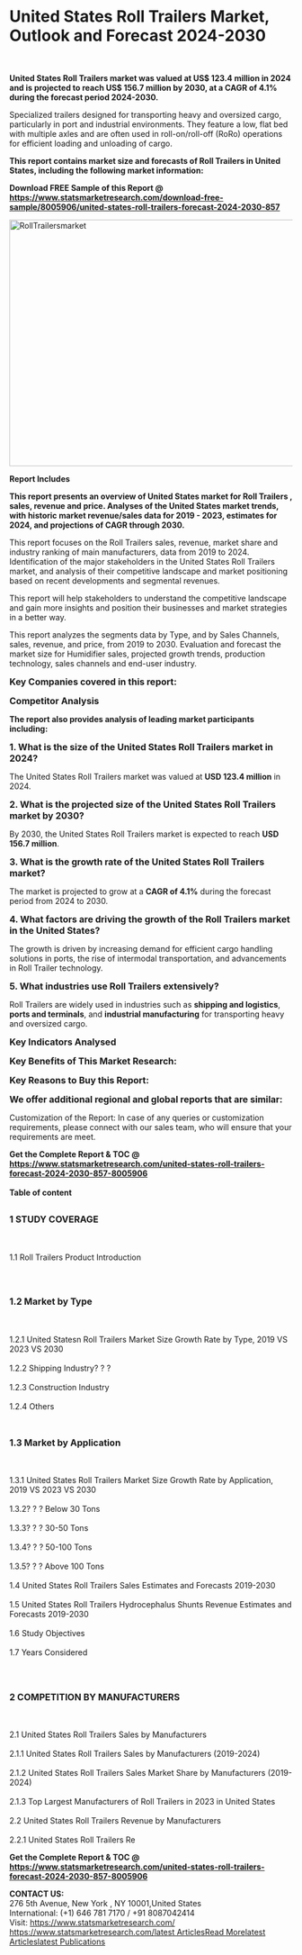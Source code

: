 <h1>United States Roll Trailers Market, Outlook and Forecast 2024-2030</h1><br/><p><strong>United States Roll Trailers market was valued at US$ 123.4 million in 2024 and is projected to reach US$ 156.7 million by 2030, at a <strong>CAGR</strong> of 4.1% during the forecast period 2024-2030.</strong></p><p>Specialized trailers designed for transporting heavy and oversized cargo, particularly in port and industrial environments. They feature a low, flat bed with multiple axles and are often used in roll-on/roll-off (RoRo) operations for efficient loading and unloading of cargo.</p><p><strong>This report contains market size and forecasts of Roll Trailers in United States, including the following market information:</strong></p><p><strong>Download FREE Sample of this Report @ <a href="https://www.statsmarketresearch.com/download-free-sample/8005906/united-states-roll-trailers-forecast-2024-2030-857">https://www.statsmarketresearch.com/download-free-sample/8005906/united-states-roll-trailers-forecast-2024-2030-857</a></strong></p><p><img alt="RollTrailersmarket" src="https://www.grandresearchstore.com/assets/report-images/RollTrailersmarket.png" style="width: 730px; height: 438px;"></p><p><strong>Report Includes</strong></p><p><strong>This report presents an overview of United States market for Roll Trailers , sales, revenue and price. Analyses of the United States market trends, with historic market revenue/sales data for 2019 - 2023, estimates for 2024, and projections of <strong>CAGR</strong> through 2030.</strong></p><p>This report focuses on the Roll Trailers sales, revenue, market share and industry ranking of main manufacturers, data from 2019 to 2024. Identification of the major stakeholders in the United States Roll Trailers market, and analysis of their competitive landscape and market positioning based on recent developments and segmental revenues.</p><p>This report will help stakeholders to understand the competitive landscape and gain more insights and position their businesses and market strategies in a better way.</p><p>This report analyzes the segments data by Type, and by Sales Channels, sales, revenue, and price, from 2019 to 2030. Evaluation and forecast the market size for Humidifier sales, projected growth trends, production technology, sales channels and end-user industry.</p><p><span style="font-size:16px"><strong>Key Companies covered in this report:</strong></span></p><p><span style="font-size:16px"><strong>Competitor Analysis</strong></span></p><p><strong>The report also provides analysis of leading market participants including:</strong></p><p><span style="font-size:16px;"><strong>1. What is the size of the United States Roll Trailers market in 2024?</strong></span></p><p>The United States Roll Trailers market was valued at <strong>USD 123.4 million</strong> in 2024.</p><p><span style="font-size:16px;"><strong>2. What is the projected size of the United States Roll Trailers market by 2030?</strong></span></p><p>By 2030, the United States Roll Trailers market is expected to reach <strong>USD 156.7 million</strong>.</p><p><span style="font-size:16px;"><strong>3. What is the growth rate of the United States Roll Trailers market?</strong></span></p><p>The market is projected to grow at a <strong><strong>CAGR</strong> of 4.1%</strong> during the forecast period from 2024 to 2030.</p><p><span style="font-size:16px;"><strong>4. What factors are driving the growth of the Roll Trailers market in the United States?</strong></span></p><p>The growth is driven by increasing demand for efficient cargo handling solutions in ports, the rise of intermodal transportation, and advancements in Roll Trailer technology.</p><p><span style="font-size:16px;"><strong>5. What industries use Roll Trailers extensively?</strong></span></p><p>Roll Trailers are widely used in industries such as <strong>shipping and logistics</strong>, <strong>ports and terminals</strong>, and <strong>industrial manufacturing</strong> for transporting heavy and oversized cargo.</p><p><span style="font-size:16px"><strong>Key Indicators Analysed</strong></span></p><p><span style="font-size:16px"><strong>Key Benefits of This Market Research:</strong></span></p><p><strong><span style="font-size:16px">Key <strong>Reasons to Buy</strong> this Report:</span></strong></p><p><span style="font-size:16px"><strong>We offer additional regional and global reports that are similar:</strong></span></p><p>Customization of the Report: In case of any queries or customization requirements, please connect with our sales team, who will ensure that your requirements are meet.</p><div><b>Get the Complete Report & TOC @ <a href="https://www.statsmarketresearch.com/united-states-roll-trailers-forecast-2024-2030-857-8005906">https://www.statsmarketresearch.com/united-states-roll-trailers-forecast-2024-2030-857-8005906</a></b></div><br><b>Table of content</b><p><h2><span style="font-size:16px"><strong>1 STUDY COVERAGE</strong></span></h2><br /><p>1.1 Roll Trailers Product Introduction</p><br /><h2><span style="font-size:16px"><strong>1.2 Market by Type</strong></span></h2><br /><p>1.2.1 United Statesn Roll Trailers Market Size Growth Rate by Type, 2019 VS 2023 VS 2030<br /><br />1.2.2 Shipping Industry? ? ? <br /><br />1.2.3 Construction Industry<br /><br />1.2.4 Others<br /><br /><h2><span style="font-size:16px"><strong>1.3 Market by Application</strong></span></h2><br /><p>1.3.1 United States Roll Trailers Market Size Growth Rate by Application, 2019 VS 2023 VS 2030<br /><br />1.3.2? ? ? Below 30 Tons<br /><br />1.3.3? ? ? 30-50 Tons<br /><br />1.3.4? ? ? 50-100 Tons<br /><br />1.3.5? ? ? Above 100 Tons<br /><br />1.4 United States Roll Trailers Sales Estimates and Forecasts 2019-2030<br /><br />1.5 United States Roll Trailers Hydrocephalus Shunts Revenue Estimates and Forecasts 2019-2030<br /><br />1.6 Study Objectives<br /><br />1.7 Years Considered</p><br /><h2><span style="font-size:16px"><strong>2 COMPETITION BY MANUFACTURERS</strong></span></h2><br /><p>2.1 United States Roll Trailers Sales by Manufacturers<br /><br />2.1.1 United States Roll Trailers Sales by Manufacturers (2019-2024)<br /><br />2.1.2 United States Roll Trailers Sales Market Share by Manufacturers (2019-2024)<br /><br />2.1.3 Top Largest Manufacturers of Roll Trailers in 2023 in United States<br /><br />2.2 United States Roll Trailers Revenue by Manufacturers<br /><br />2.2.1 United States Roll Trailers Re<br><div><b>Get the Complete Report & TOC @ <a href="https://www.statsmarketresearch.com/united-states-roll-trailers-forecast-2024-2030-857-8005906">https://www.statsmarketresearch.com/united-states-roll-trailers-forecast-2024-2030-857-8005906</a></b></div></p> <b>CONTACT US:</b><br>276 5th Avenue, New York , NY 10001,United States<br>International: (+1) 646 781 7170 / +91 8087042414<br>Visit: <a href="https://www.statsmarketresearch.com/">https://www.statsmarketresearch.com/</a><br><a href="https://gyeongbokgung.com">https://www.statsmarketresearch.com/</a><a href="https://hallyeomaritime.com">latest Articles</a><a href="https://jingwansa.com">Read More</a><a href=https://nguoiviet.jp/">latest Articles</a><a href="https://www.intelmarketresearch.com/">latest Publications</a>